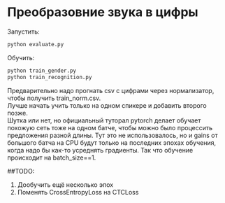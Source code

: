 # Преобразовние звука в цифры

Запустить:

```bash
python evaluate.py
```

Обучить:
```bash
python train_gender.py
python train_recognition.py
```

Предварительно надо прогнать csv с цифрами через нормализатор, чтобы получить train_norm.csv.  
Лучше начать учить только на одном спикере и добавить второго позже.  
Шутка или нет, но официальный туторал pytorch делает обучает похожую сеть тоже на одном батче, чтобы можно было процессить предложения разной длины. 
Тут это не использовалось, но и gains от большого батча на CPU будут только на последних эпохах обучения, когда надо бы как-то усреднять градиенты. 
Так что обучение происходит на batch_size==1.

##TODO:
1. Дообучить ещё несколько эпох
2. Поменять CrossEntropyLoss на CTCLoss